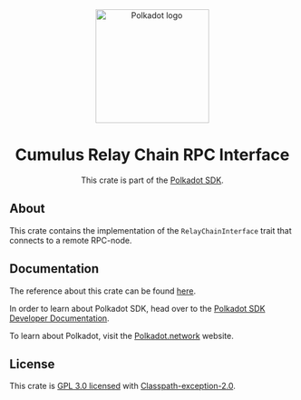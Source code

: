 <div align="center">

<img src="https://raw.githubusercontent.com/paritytech/polkadot-sdk/rzadp/readmes/docs/images/Polkadot_Logo_Horizontal_Pink_BlackOnWhite.png" alt="Polkadot logo" width="200">

# Cumulus Relay Chain RPC Interface

This crate is part of the [Polkadot SDK](https://github.com/paritytech/polkadot-sdk/).

</div>

## About

This crate contains the implementation of the `RelayChainInterface` trait that connects to a remote RPC-node.

## Documentation

The reference about this crate can be found [here](https://paritytech.github.io/polkadot-sdk/master/cumulus_relay_chain_rpc_interface).

In order to learn about Polkadot SDK, head over to the [Polkadot SDK Developer Documentation](https://paritytech.github.io/polkadot-sdk/master/polkadot_sdk_docs/index.html).

To learn about Polkadot, visit the [Polkadot.network](https://polkadot.network/) website.

## License

This crate is [GPL 3.0 licensed](https://spdx.org/licenses/GPL-3.0-only.html) with [Classpath-exception-2.0](https://spdx.org/licenses/Classpath-exception-2.0.html).

